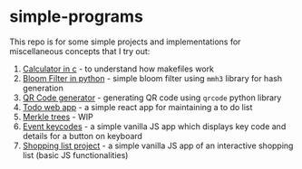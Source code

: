 # simple-programs

This repo is for some simple projects and implementations for miscellaneous concepts that I try out:
1. [Calculator in c](https://github.com/abhiknowswhy/simple-programs/tree/main/calculator%20in%20c) - to understand how makefiles work
2. [Bloom Filter in python](https://github.com/abhiknowswhy/simple-programs/tree/main/Bloom%20filters) - simple bloom filter using `mmh3` library for hash generation
3. [QR Code generator](https://github.com/abhiknowswhy/simple-programs/tree/main/QR%20code%20generator) - generating QR code using `qrcode` python library
4. [Todo web app](https://github.com/abhiknowswhy/simple-programs/tree/main/TodoWebApp) - a simple react app for maintaining a to do list
5. [Merkle trees](https://github.com/abhiknowswhy/simple-programs/tree/main/Merkle%20trees) - WIP
6. [Event keycodes](https://github.com/abhiknowswhy/simple-programs/tree/main/event-keycodes) - a simple vanilla JS app which displays key code and details for a button on keyboard
7. [Shopping list project](https://github.com/abhiknowswhy/simple-programs/tree/main/shopping-list-html-css-js) - a simple vanilla JS app of an interactive shopping list (basic JS functionalities)
